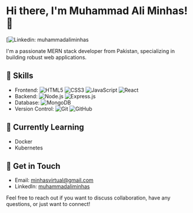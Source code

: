 # Hi there, I'm Muhammad Ali Minhas! 👋
[![Linkedin: muhammadaliminhas](https://www.linkedin.com/in/muhammad-ali-minhas-53481230b/)

I'm a passionate MERN stack developer from Pakistan, specializing in building robust web applications. 

## 💼 Skills
- Frontend: 
  ![HTML5](https://img.shields.io/badge/-HTML5-E34F26?style=flat-square&logo=html5&logoColor=white)
  ![CSS3](https://img.shields.io/badge/-CSS3-1572B6?style=flat-square&logo=css3)
  ![JavaScript](https://img.shields.io/badge/-JavaScript-F7DF1E?style=flat-square&logo=javascript&logoColor=333)
  ![React](https://img.shields.io/badge/-React-61DAFB?style=flat-square&logo=react&logoColor=333)
- Backend: 
  ![Node.js](https://img.shields.io/badge/-Node.js-339933?style=flat-square&logo=node.js&logoColor=white)
  ![Express.js](https://img.shields.io/badge/-Express.js-000000?style=flat-square&logo=express&logoColor=white)
- Database: 
  ![MongoDB](https://img.shields.io/badge/-MongoDB-47A248?style=flat-square&logo=mongodb&logoColor=white)
- Version Control: 
  ![Git](https://img.shields.io/badge/-Git-F05032?style=flat-square&logo=git&logoColor=white)
  ![GitHub](https://img.shields.io/badge/-GitHub-181717?style=flat-square&logo=github)

## 🌱 Currently Learning
- Docker
- Kubernetes

## 💬 Get in Touch
- Email: minhasvirtual@gmail.com
- LinkedIn: [muhammadaliminhas](https://www.linkedin.com/in/muhammad-ali-minhas-53481230b/)

Feel free to reach out if you want to discuss collaboration, have any questions, or just want to connect!
